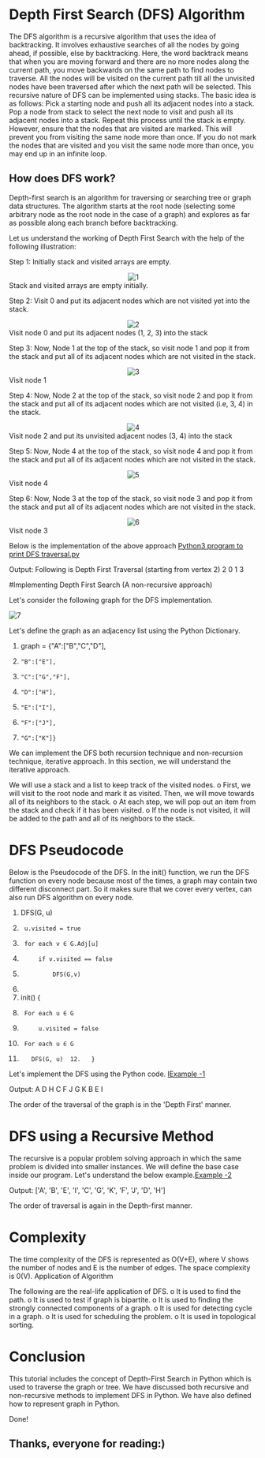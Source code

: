 # Depth First Search (DFS) Algorithm

The DFS algorithm is a recursive algorithm that uses the idea of backtracking. It involves exhaustive searches of all the nodes by going ahead, if possible, else by backtracking.
Here, the word backtrack means that when you are moving forward and there are no more nodes along the current path, you move backwards on the same path to find nodes to traverse. All the nodes will be visited on the current path till all the unvisited nodes have been traversed after which the next path will be selected.
This recursive nature of DFS can be implemented using stacks. The basic idea is as follows:
Pick a starting node and push all its adjacent nodes into a stack.
Pop a node from stack to select the next node to visit and push all its adjacent nodes into a stack.
Repeat this process until the stack is empty. However, ensure that the nodes that are visited are marked. This will prevent you from visiting the same node more than once. If you do not mark the nodes that are visited and you visit the same node more than once, you may end up in an infinite loop.

<h2>How does DFS work?</h2>
Depth-first search is an algorithm for traversing or searching tree or graph data structures. The algorithm starts at the root node (selecting some arbitrary node as the root node in the case of a graph) and explores as far as possible along each branch before backtracking.

Let us understand the working of Depth First Search with the help of the following illustration:

Step 1: Initially stack and visited arrays are empty.
<center><img src="https://s9.gifyu.com/images/SaNaN.png" alt="1" border="0"></center>
Stack and visited arrays are empty initially.

Step 2: Visit 0 and put its adjacent nodes which are not visited yet into the stack.
<center><img src="https://s9.gifyu.com/images/SaNaK.png" alt="2" border="0"></center>
Visit node 0 and put its adjacent nodes (1, 2, 3) into the stack

Step 3: Now, Node 1 at the top of the stack, so visit node 1 and pop it from the stack and put all of its adjacent nodes which are not visited in the stack.
<center><img src="https://s12.gifyu.com/images/SaNap.png" alt="3" border="0"></center>
Visit node 1

Step 4: Now, Node 2 at the top of the stack, so visit node 2 and pop it from the stack and put all of its adjacent nodes which are not visited (i.e, 3, 4) in the stack.
<center><img src="https://s12.gifyu.com/images/SaNax.png" alt="4" border="0"></center>
Visit node 2 and put its unvisited adjacent nodes (3, 4) into the stack

Step 5: Now, Node 4 at the top of the stack, so visit node 4 and pop it from the stack and put all of its adjacent nodes which are not visited in the stack.
<center><img src="https://s12.gifyu.com/images/SaNas.png" alt="5" border="0"></center>
Visit node 4

Step 6: Now, Node 3 at the top of the stack, so visit node 3 and pop it from the stack and put all of its adjacent nodes which are not visited in the stack.
<center><img src="https://s12.gifyu.com/images/SaNaH.png" alt="6" border="0"></center>
Visit node 3

Below is the implementation of the above approach <a href="https://github.com/Jubayerahmed24/DFS-Algorithm/blob/main/Python3%20program%20to%20print%20DFS%20traversal.py">Python3 program to print DFS traversal.py</a>

Output:
Following is Depth First Traversal (starting from vertex 2) 
  2 0 1 3 

#Implementing Depth First Search (A non-recursive approach)

Let's consider the following graph for the DFS implementation.

<img src="https://s12.gifyu.com/images/SaNaL.png" alt="7" border="0">

Let's define the graph as an adjacency list using the Python Dictionary.

1.	graph = {"A":["B","C","D"],  
2.	   "B":["E"],  
3.	   "C":["G","F"],  
4.	   "D":["H"],  
5.	   "E":["I"],  
6.	   "F":["J"],  
7.	   "G":["K"]}  

We can implement the DFS both recursion technique and non-recursion technique, iterative approach.
In this section, we will understand the iterative approach.

We will use a stack and a list to keep track of the visited nodes.
o	First, we will visit to the root node and mark it as visited. Then, we will move towards all of its neighbors to the stack.
o	At each step, we will pop out an item from the stack and check if it has been visited.
o	If the node is not visited, it will be added to the path and all of its neighbors to the stack.

# DFS Pseudocode
Below is the Pseudocode of the DFS. In the init() function, we run the DFS function on every node because most of the times, a graph may contain two different disconnect part. So it makes sure that we cover every vertex, can also run DFS algorithm on every node.

1.	DFS(G, u)  
2.	    u.visited = true  
3.	    for each v ∈ G.Adj[u]  
4.	        if v.visited == false  
5.	            DFS(G,v)  
6.	       
7.	init() {  
8.	    For each u ∈ G  
9.	        u.visited = false  
10.	     For each u ∈ G  
11.	       DFS(G, u)  12.	}  

Let's implement the DFS using the Python code. <a href="https://github.com/Jubayerahmed24/DFS-Algorithm/blob/main/Example%201.py">lExample -1</a>

Output:
A D H C F J G K B E I

The order of the traversal of the graph is in the 'Depth First' manner.

# DFS using a Recursive Method

The recursive is a popular problem solving approach in which the same problem is divided into smaller instances. We will define the base case inside our program. Let's understand the below example.<a href="https://github.com/Jubayerahmed24/DFS-Algorithm/blob/main/Example%202.py">Example -2</a>

Output:
['A', 'B', 'E', 'I', 'C', 'G', 'K', 'F', 'J', 'D', 'H']

The order of traversal is again in the Depth-first manner.

# Complexity

The time complexity of the DFS is represented as O(V+E), where V shows the number of nodes and E is the number of edges. The space complexity is 0(V).
Application of Algorithm

The following are the real-life application of DFS.
o	It is used to find the path.
o	It is used to test if graph is bipartite.
o	It is used to finding the strongly connected components of a graph.
o	It is used for detecting cycle in a graph.
o	It is used for scheduling the problem.
o	It is used in topological sorting.

# Conclusion

This tutorial includes the concept of Depth-First Search in Python which is used to traverse the graph or tree. We have discussed both recursive and non-recursive methods to implement DFS in Python. We have also defined how to represent graph in Python.




Done!

<h2>Thanks, everyone for reading:)

